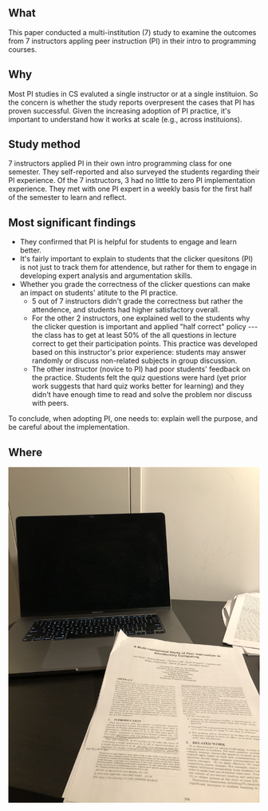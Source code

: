 ## What

This paper conducted a multi-institution (7) study to examine the outcomes from 7 instructors appling peer instruction (PI) in their intro to programming courses.

## Why

Most PI studies in CS evaluted a single instructor or at a single instituion. So the concern is whether the study reports overpresent the cases that PI has proven successful. Given the increasing adoption of PI practice, it's important to understand how it works at scale (e.g., across instituions).

## Study method

7 instructors applied PI in their own intro programming class for one semester. They self-reported and also surveyed the students regarding their PI experience. Of the 7 instructors, 3 had no little to zero PI implementation experience. They met with one PI expert in a weekly basis for the first half of the semester to learn and reflect.

## Most significant findings

- They confirmed that PI is helpful for students to engage and learn better.
- It's fairly important to explain to students that the clicker quesitons (PI) is not just to track them for attendence, but rather for them to engage in developing expert analysis and argumentation skills.
- Whether you grade the correctness of the clicker questions can make an impact on students' atitute to the PI practice.
  - 5 out of 7 instructors didn't grade the correctness but rather the attendence, and students had higher satisfactory overall.
  - For the other 2 instructors, one explained well to the students why the clicker question is important and applied "half correct" policy --- the class has to get at least 50% of the all questions in lecture correct to get their participation points. This practice was developed based on this instructor's prior experience: students may answer randomly or discuss non-related subjects in group discussion.
  - The other instructor (novice to PI) had poor students' feedback on the practice. Students felt the quiz questions were hard (yet prior work suggests that hard quiz works better for learning) and they didn't have enough time to read and solve the problem nor discuss with peers.

To conclude, when adopting PI, one needs to: explain well the purpose, and be careful about the implementation.

## Where

![home sweet home](home.JPG)
